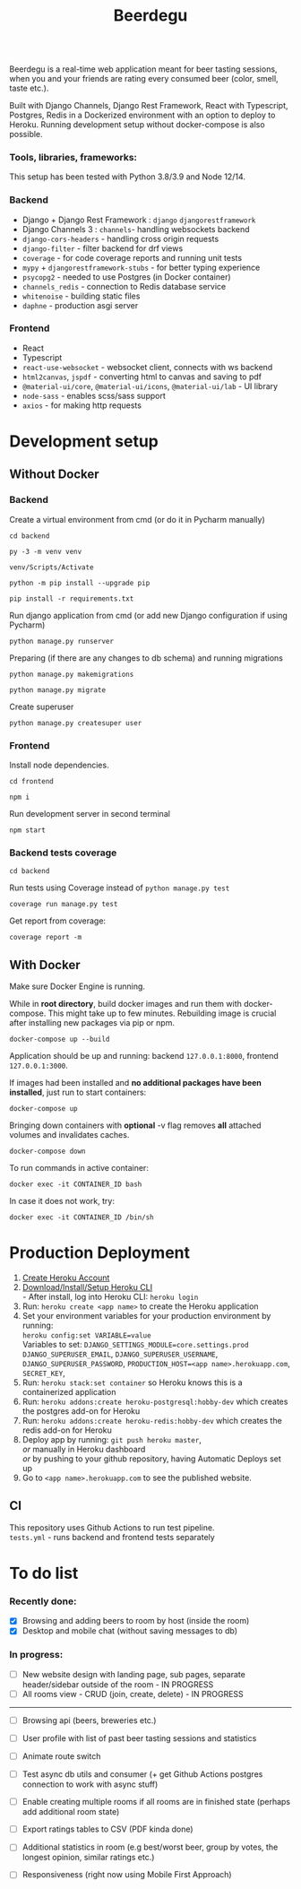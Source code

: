 
<div align="center" style="padding-bottom: 20px">
    <h1>Beerdegu</h1>
    <img src="https://img.shields.io/badge/Python-14354C?style=for-the-badge&logo=python&logoColor=white" alt=""/>
    <img src="https://img.shields.io/badge/Django-092E20?style=for-the-badge&logo=django&logoColor=white" alt=""/>
    <img src="https://img.shields.io/badge/TypeScript-007ACC?style=for-the-badge&logo=typescript&logoColor=white" alt=""/>
    <img src="https://img.shields.io/badge/React-20232A?style=for-the-badge&logo=react&logoColor=61DAFB" alt=""/>
    <img src="https://img.shields.io/badge/Sass-CC6699?style=for-the-badge&logo=sass&logoColor=white" alt=""/>
    <img src="https://img.shields.io/badge/Material--UI-0081CB?style=for-the-badge&logo=material-ui&logoColor=white" alt=""/>
    <img src="https://img.shields.io/badge/PostgreSQL-316192?style=for-the-badge&logo=postgresql&logoColor=white" alt=""/>
    <img src="https://img.shields.io/badge/redis-%23DD0031.svg?&style=for-the-badge&logo=redis&logoColor=white" alt=""/>
    <img src="https://img.shields.io/badge/Docker-008FCC?style=for-the-badge&logo=docker&logoColor=white" alt=""/>
    <img src="https://img.shields.io/badge/Heroku-430098?style=for-the-badge&logo=heroku&logoColor=white" alt=""/>
</div>

Beerdegu is a real-time web application meant for beer tasting sessions, when
you and your friends are rating every consumed beer (color, smell, taste etc.).  
 
Built with Django Channels, Django Rest Framework, React with Typescript, 
Postgres, Redis in a Dockerized environment 
with an option to deploy to Heroku. Running development setup
without docker-compose is also possible.

### Tools, libraries, frameworks:
This setup has been tested with Python 3.8/3.9 and Node 12/14.

### Backend
- Django + Django Rest Framework : `django` `djangorestframework`
- Django Channels 3 : `channels`- handling websockets backend
- `django-cors-headers` - handling cross origin requests
- `django-filter` - filter backend for drf views
- `coverage` - for code coverage reports and running unit tests
- `mypy` + `djangorestframework-stubs` - for better typing experience
- `psycopg2` - needed to use Postgres (in Docker container)
- `channels_redis` - connection to Redis database service
- `whitenoise` - building static files
- `daphne` - production asgi server


### Frontend
- React
- Typescript
- `react-use-websocket` - websocket client, connects with ws backend
- `html2canvas`, `jspdf` - converting html to canvas and saving to pdf
- `@material-ui/core`, `@material-ui/icons`, `@material-ui/lab` - UI library
- `node-sass` - enables scss/sass support
- `axios` - for making http requests

# Development setup

## Without Docker
### Backend
Create a virtual environment from cmd (or do it in Pycharm manually)
```shell script
cd backend

py -3 -m venv venv

venv/Scripts/Activate

python -m pip install --upgrade pip

pip install -r requirements.txt
```

Run django application from cmd (or add new Django configuration if using Pycharm)
```shell script
python manage.py runserver
```

Preparing (if there are any changes to db schema) and running migrations
```shell script
python manage.py makemigrations

python manage.py migrate
```

Create superuser
```shell script
python manage.py createsuper user
```

### Frontend
Install node dependencies.
```shell script
cd frontend

npm i
```
Run development server in second terminal
```shell script
npm start
```

### Backend tests coverage
```shell script
cd backend
```
Run tests using Coverage instead of `python manage.py test`
```shell script
coverage run manage.py test
```
Get report from coverage:
```shell script
coverage report -m
```

## With Docker
Make sure Docker Engine is running.  

While in **root directory**, build docker images and run them with docker-compose. This might take up to few minutes. 
Rebuilding image is crucial after installing new packages via pip or npm.

```shell script
docker-compose up --build
```

Application should be up and running: backend `127.0.0.1:8000`, frontend `127.0.0.1:3000`.

If images had been installed and **no additional packages have been installed**, just run to start containers:
```shell script
docker-compose up
```

Bringing down containers with **optional** -v flag removes **all** attached volumes and invalidates caches.
```shell script
docker-compose down
```

To run commands in active container:
```shell script
docker exec -it CONTAINER_ID bash
```
In case it does not work, try:
```shell script
docker exec -it CONTAINER_ID /bin/sh
```

# Production Deployment  
   1) [Create Heroku Account](https://signup.heroku.com/dc)  
   2) [Download/Install/Setup Heroku CLI](https://devcenter.heroku.com/articles/heroku-cli#download-and-install)  
    - After install, log into Heroku CLI: `heroku login`  
   3) Run: `heroku create <app name>` to create the Heroku application    
   4) Set your environment variables for your production environment by running:  
    ```
    heroku config:set VARIABLE=value
    ```  
    Variables to set: `DJANGO_SETTINGS_MODULE=core.settings.prod` `DJANGO_SUPERUSER_EMAIL`,
    `DJANGO_SUPERUSER_USERNAME`, `DJANGO_SUPERUSER_PASSWORD`, `PRODUCTION_HOST=<app name>.herokuapp.com`, 
    `SECRET_KEY`,
   5) Run: `heroku stack:set container` so Heroku knows this is a containerized application  
   6) Run: `heroku addons:create heroku-postgresql:hobby-dev` which creates the postgres add-on for Heroku 
   7) Run: `heroku addons:create heroku-redis:hobby-dev` which creates the redis add-on for Heroku 
   8) Deploy app by running: `git push heroku master`,  
   *or* manually in Heroku dashboard  
   *or* by pushing to your github repository, having Automatic Deploys set up    
   9) Go to `<app name>.herokuapp.com` to see the published website.  

## CI
This repository uses Github Actions to run test pipeline.  
`tests.yml` - runs backend and frontend tests separately


# To do list

### Recently done:
- [X] Browsing and adding beers to room by host (inside the room)
- [X] Desktop and mobile chat (without saving messages to db)

### In progress:
- [ ] New website design with landing page, sub pages, separate header/sidebar outside of the room - IN PROGRESS
- [ ] All rooms view - CRUD (join, create, delete) - IN PROGRESS

---
- [ ] Browsing api (beers, breweries etc.)
- [ ] User profile with list of past beer tasting sessions and statistics

- [ ] Animate route switch
- [ ] Test async db utils and consumer (+ get Github Actions postgres connection to work with async stuff)
- [ ] Enable creating multiple rooms if all rooms are in finished state (perhaps add additional room state)
- [ ] Export ratings tables to CSV (PDF kinda done)
- [ ] Additional statistics in room (e.g best/worst beer, group by votes, the longest opinion, similar ratings etc.)
- [ ] Responsiveness (right now using Mobile First Approach)

